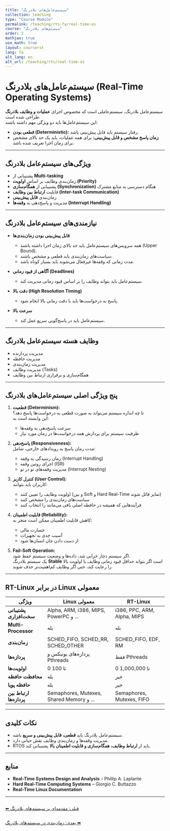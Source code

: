 ```yaml
---
title: "سیستم‌عامل‌های بلادرنگ"
collection: teaching
type: "Course Module"
permalink: /teaching/rts-fa/real-time-os
course: "سیستم‌های بلادرنگ"
order: 2
mathjax: true
use_math: true
layout: courserst
lang: fa
alt_lang: en
alt_url: /teaching/rts/real-time-os
---
```


# سیستم‌عامل‌های بلادرنگ (Real-Time Operating Systems)

سیستم‌عامل بلادرنگ، سیستم‌عاملی است که مخصوص اجرای **عملیات و وظایف بلادرنگ** طراحی شده است.  
این سیستم‌عامل‌ها باید دو ویژگی مهم داشته باشند:

- **قطعی بودن (Deterministic):** رفتار سیستم باید قابل پیش‌بینی باشد.  
- **زمان پاسخ مشخص و قابل پیش‌بینی:** برای همه عملیات، باید یک حد بالای مشخص برای زمان اجرا تعریف شده باشد.  

---

## ویژگی‌های سیستم‌عامل بلادرنگ

- پشتیبانی از **Multi-tasking**  
- زمان‌بندی وظایف بر اساس **اولویت (Priority)**  
- پشتیبانی از **همگام‌سازی (Synchronization)** هنگام دسترسی به منابع مشترک  
- قابلیت **ارتباط بین وظایف (Inter-task Communication)**  
- زمان‌بندی **قابل پیش‌بینی**  
- مدیریت و پاسخ‌دهی به **وقفه‌ها (Interrupt Handling)**  

---

## نیازمندی‌های سیستم‌عامل بلادرنگ

- **قابل پیش‌بینی بودن زمان‌بندی‌ها**  
  - همه سرویس‌های سیستم‌عامل باید حد بالای زمان اجرا داشته باشند (Upper Bound).  
  - سیاست‌های زمان‌بندی باید قطعی و مشخص باشند.  
  - مدت زمانی که وقفه‌ها غیرفعال می‌شوند باید بسیار کوتاه باشد.  

- **آگاهی از قیود زمانی (Deadlines)**  
  - سیستم‌عامل باید بتواند وظایف را بر اساس قیود زمانی مدیریت کند.  

- **دقت بالا (High Resolution Timing)**  
  - پاسخ به درخواست‌ها باید با دقت زمانی بالا انجام شود.  

- **سرعت بالا**  
  - سیستم‌عامل باید در پاسخ‌گویی سریع عمل کند.  

---

## وظایف هسته سیستم‌عامل بلادرنگ

- مدیریت پردازنده  
- مدیریت حافظه  
- مدیریت زمان‌بندی  
- مدیریت وظایف (Tasks)  
- همگام‌سازی و برقراری ارتباط بین وظایف  

---

## پنج ویژگی اصلی سیستم‌عامل‌های بلادرنگ

1. **قطعیت (Determinism):**  
   تا چه اندازه سیستم می‌تواند به صورت قطعی به درخواست‌ها پاسخ دهد؟  
   این وابسته است به:  
   - سرعت پاسخ‌دهی به وقفه‌ها  
   - ظرفیت سیستم برای پردازش همه درخواست‌ها در زمان مورد نیاز  

2. **پاسخ‌دهی (Responsiveness):**  
   مدت زمان پاسخ به رویدادهای خارجی، شامل:  
   - زمان رسیدگی به وقفه (Interrupt Handling)  
   - اجرای روتین وقفه (ISR)  
   - مدیریت وقفه‌های تو در تو (Interrupt Nesting)  

3. **کنترل کاربر (User Control):**  
   کاربران باید بتوانند:  
   - اولویت وظایف را تعیین کنند (و بین Soft و Hard Real-Time تمایز قائل شوند)  
   - سیاست‌های زمان‌بندی را مشخص کنند  
   - فرآیندهایی که همیشه در حافظه اصلی باقی می‌مانند را انتخاب کنند  

4. **قابلیت اطمینان (Reliability):**  
   کاهش قابلیت اطمینان ممکن است منجر به:  
   - خسارت مالی  
   - آسیب جدی به تجهیزات  
   - از دست دادن جان انسان‌ها شود  

5. **Fail-Soft Operation:**  
   اگر سیستم دچار خرابی شد، داده‌ها و وضعیت سیستم حفظ شود.  
   یک سیستم بلادرنگ **Stable** است اگر بتواند حداقل قیود زمانی وظایف با اولویت بالا را رعایت کند، حتی اگر وظایف کم‌اهمیت‌تر حذف شوند.  

---

## RT-Linux در برابر Linux معمولی

| ویژگی                | Linux معمولی                          | RT-Linux                           |
|----------------------|--------------------------------------|------------------------------------|
| **پشتیبانی سخت‌افزاری** | Alpha, ARM, i386, MIPS, PowerPC و ... | i386, PPC, ARM, Alpha, MIPS       |
| **Multi-Processor** | بله                                 | بله                               |
| **زمان‌بندی**        | SCHED_FIFO, SCHED_RR, SCHED_OTHER  | SCHED_FIFO, EDF, RM               |
| **پردازه‌ها**        | پردازه‌های یونیکس و Pthreads       | فقط Pthreads                      |
| **اولویت‌ها**        | 0 تا 100                           | 0 تا 1,000,000                    |
| **محافظت حافظه**      | بله                                 | خیر                               |
| **حافظه پویا**        | بله                                 | خیر                               |
| **ارتباط بین پردازه‌ها**| Semaphores, Mutexes, Shared Memory و ... | Semaphores, Mutexes, FIFO         |

---

## نکات کلیدی

- سیستم‌عامل بلادرنگ باید **قطعی، قابل پیش‌بینی و سریع** باشد.  
- مدیریت وقفه‌ها و زمان‌بندی وظایف نقش حیاتی دارد.  
- RTOS باید از **ارتباط وظایف، همگام‌سازی و قابلیت اطمینان بالا** پشتیبانی کند.  

---

## منابع

- **Real-Time Systems Design and Analysis** – Phillip A. Laplante  
- **Hard Real-Time Computing Systems** – Giorgio C. Buttazzo  
- **Real-Time Linux Documentation**  

---

<div class="lesson-nav" style="display:flex; justify-content:space-between; margin-top:2em;">
  <a class="btn btn--primary" href="{{ '/teaching/rts-fa/introduction' | relative_url }}">⬅︎ قبلی: مقدمه‌ای بر سیستم‌های بلادرنگ</a>
</div>

<div class="lesson-nav" style="display:flex; justify-content:space-between; margin-top:2em;">
  <a class="btn btn--primary" href="{{ '/teaching/rts-fa/scheduling' | relative_url }}">بعدی: زمان‌بندی در سیستم‌های بلادرنگ ➡︎</a>
</div>
